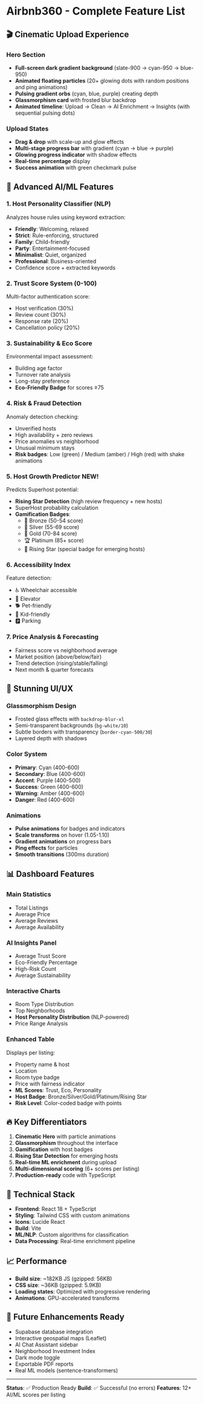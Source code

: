 # Airbnb360 - Complete Feature List

## 🎬 Cinematic Upload Experience

### Hero Section
- **Full-screen dark gradient background** (slate-900 → cyan-950 → blue-950)
- **Animated floating particles** (20+ glowing dots with random positions and ping animations)
- **Pulsing gradient orbs** (cyan, blue, purple) creating depth
- **Glassmorphism card** with frosted blur backdrop
- **Animated timeline**: Upload → Clean → AI Enrichment → Insights (with sequential pulsing dots)

### Upload States
- **Drag & drop** with scale-up and glow effects
- **Multi-stage progress bar** with gradient (cyan → blue → purple)
- **Glowing progress indicator** with shadow effects
- **Real-time percentage** display
- **Success animation** with green checkmark pulse

## 🤖 Advanced AI/ML Features

### 1. Host Personality Classifier (NLP)
Analyzes house rules using keyword extraction:
- **Friendly**: Welcoming, relaxed
- **Strict**: Rule-enforcing, structured
- **Family**: Child-friendly
- **Party**: Entertainment-focused
- **Minimalist**: Quiet, organized
- **Professional**: Business-oriented
- Confidence score + extracted keywords

### 2. Trust Score System (0-100)
Multi-factor authentication score:
- Host verification (30%)
- Review count (30%)
- Response rate (20%)
- Cancellation policy (20%)

### 3. Sustainability & Eco Score
Environmental impact assessment:
- Building age factor
- Turnover rate analysis
- Long-stay preference
- **Eco-Friendly Badge** for scores ≥75

### 4. Risk & Fraud Detection
Anomaly detection checking:
- Unverified hosts
- High availability + zero reviews
- Price anomalies vs neighborhood
- Unusual minimum stays
- **Risk badges**: Low (green) / Medium (amber) / High (red) with shake animations

### 5. Host Growth Predictor **NEW!**
Predicts Superhost potential:
- **Rising Star Detection** (high review frequency + new hosts)
- SuperHost probability calculation
- **Gamification Badges**:
  - 🥉 Bronze (50-54 score)
  - 🥈 Silver (55-69 score)
  - 🥇 Gold (70-84 score)
  - 🏆 Platinum (85+ score)
  - 🌟 Rising Star (special badge for emerging hosts)

### 6. Accessibility Index
Feature detection:
- ♿ Wheelchair accessible
- 🏢 Elevator
- 🐕 Pet-friendly
- 👶 Kid-friendly
- 🅿️ Parking

### 7. Price Analysis & Forecasting
- Fairness score vs neighborhood average
- Market position (above/below/fair)
- Trend detection (rising/stable/falling)
- Next month & quarter forecasts

## 🎨 Stunning UI/UX

### Glassmorphism Design
- Frosted glass effects with `backdrop-blur-xl`
- Semi-transparent backgrounds (`bg-white/10`)
- Subtle borders with transparency (`border-cyan-500/30`)
- Layered depth with shadows

### Color System
- **Primary**: Cyan (400-600)
- **Secondary**: Blue (400-600)
- **Accent**: Purple (400-500)
- **Success**: Green (400-600)
- **Warning**: Amber (400-600)
- **Danger**: Red (400-600)

### Animations
- **Pulse animations** for badges and indicators
- **Scale transforms** on hover (1.05-1.10)
- **Gradient animations** on progress bars
- **Ping effects** for particles
- **Smooth transitions** (300ms duration)

## 📊 Dashboard Features

### Main Statistics
- Total Listings
- Average Price
- Average Reviews
- Average Availability

### AI Insights Panel
- Average Trust Score
- Eco-Friendly Percentage
- High-Risk Count
- Average Sustainability

### Interactive Charts
- Room Type Distribution
- Top Neighborhoods
- **Host Personality Distribution** (NLP-powered)
- Price Range Analysis

### Enhanced Table
Displays per listing:
- Property name & host
- Location
- Room type badge
- Price with fairness indicator
- **ML Scores**: Trust, Eco, Personality
- **Host Badge**: Bronze/Silver/Gold/Platinum/Rising Star
- **Risk Level**: Color-coded badge with points

## 🔥 Key Differentiators

1. **Cinematic Hero** with particle animations
2. **Glassmorphism** throughout the interface
3. **Gamification** with host badges
4. **Rising Star Detection** for emerging hosts
5. **Real-time ML enrichment** during upload
6. **Multi-dimensional scoring** (6+ scores per listing)
7. **Production-ready** code with TypeScript

## 🎯 Technical Stack

- **Frontend**: React 18 + TypeScript
- **Styling**: Tailwind CSS with custom animations
- **Icons**: Lucide React
- **Build**: Vite
- **ML/NLP**: Custom algorithms for classification
- **Data Processing**: Real-time enrichment pipeline

## 📈 Performance

- **Build size**: ~182KB JS (gzipped: 56KB)
- **CSS size**: ~36KB (gzipped: 5.9KB)
- **Loading states**: Optimized with progressive rendering
- **Animations**: GPU-accelerated transforms

## 🚀 Future Enhancements Ready

- Supabase database integration
- Interactive geospatial maps (Leaflet)
- AI Chat Assistant sidebar
- Neighborhood Investment Index
- Dark mode toggle
- Exportable PDF reports
- Real ML models (sentence-transformers)

---

**Status**: ✅ Production Ready
**Build**: ✅ Successful (no errors)
**Features**: 12+ AI/ML scores per listing
